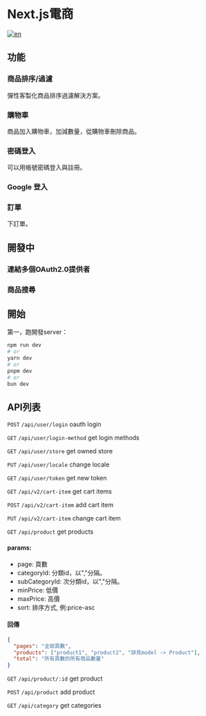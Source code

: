 # Next.js電商

[![en](https://img.shields.io/badge/lang-en-green.svg)](https://github.com/hy-rf/next-gcp-ecommerce/blob/main/README.md)

## 功能

### 商品排序/過濾

彈性客製化商品排序過濾解決方案。

### 購物車

商品加入購物車，加減數量，從購物車刪除商品。

### 密碼登入

可以用帳號密碼登入與註冊。

### Google 登入

### 訂單

下訂單。

## 開發中

### 連結多個OAuth2.0提供者

### 商品搜尋

## 開始

第一，跑開發server：

```bash
npm run dev
# or
yarn dev
# or
pnpm dev
# or
bun dev
```

## API列表

`POST` `/api/user/login` oauth login

`GET` `/api/user/login-method` get login methods

`GET` `/api/user/store` get owned store

`PUT` `/api/user/locale` change locale

`GET` `/api/user/token` get new token

`GET` `/api/v2/cart-item` get cart items

`POST` `/api/v2/cart-item` add cart item

`PUT` `/api/v2/cart-item` change cart item

`GET` `/api/product` get products

#### params:

- page: 頁數
- categoryId: 分類id，以","分隔。
- subCategoryId: 次分類id，以","分隔。
- minPrice: 低價
- maxPrice: 高價
- sort: 排序方式, 例:price-asc

#### 回傳

```json
{
  "pages": "全部頁數",
  "products": ["product1", "product2", "詳見model -> Product"],
  "total": "所有頁數的所有商品數量"
}
```

`GET` `/api/product/:id` get product

`POST` `/api/product` add product

`GET` `/api/category` get categories

<!-- ## API list

### User

#### User login

- **Endpoint**: `/user/login/api`
- **Description**: User login and get login result.
- **Request Body**:
  ```json
  {
    "id": "user id from oauth provider",
    "oauth_provider": "provider name"
  }
  ```
- **Response**:
  ```json
  {
    "code": "200/300/400",
    "message": "string"
  }
  ```

### Store

#### Get stores owned by certain user

- **Endpoint**: `/user/store/api`
- **Method**: `GET`
- **Description**: Get stores owned by authenticated user.
- **Parameters**: None
- **Response**:
  ```json
  [
    {
      "name": "string",
      "description": "string",
      "createdUserId": "string",
      "ownerUserId": "string"
    }
  ]
  ```

---

#### Get all store submissions

- **Endpoint**: `/store-submission/api`
- **Method**: `GET`
- **Description**: Get stores submissions by all user.
- **Parameters**:
  ```json
  [{}, {}]
  ```

---

#### Get stores by given id

- **Endpoint**: `/store/api`
- **Method**: `GET`
- **Description**: Get stores owned by authenticated user.
- **Parameters**: `id:string`
- **Response**:
  ```json
  {
    "name": "string",
    "description": "string",
    "createdUserId": "string",
    "ownerUserId": "string"
  }
  ```

### Cart

#### Get cart items by cart id

- **Endpoint**: `/cart/cartitem/api`
- **Method**: `GET`
- **Description**: Get cart item in certain cart.
- **Parameters**: `id:string`
- **Response**:
  ```json
  {
    "name": "string",
    "description": "string",
    "createdUserId": "string",
    "ownerUserId": "string"
  }
  ```

--- -->
